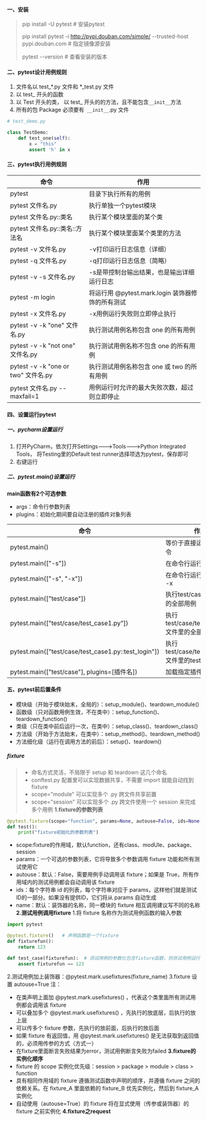 #### 一、安装

> pip install -U pytest	# 安装pytest
>
>  pip install pytest -i http://pypi.douban.com/simple/ --trusted-host pypi.douban.com	# 指定镜像源安装
>
> pytest --version	# 查看安装的版本

#### 二、pytest设计用例规则

1.  文件名以 test_*.py 文件和 *_test.py 文件 
2.  以 test_ 开头的函数 
3.  以 Test 开头的类， 以 test_ 开头的的方法，且不能包含` __init__ `方法  
4.  所有的包 Package 必须要有` __init__`.py 文件 

```python
# test_demo.py

class TestDemo:
    def test_one(self):
        x = "this"
        assert 'h' in x
```

#### 三、pytest执行用例规则

| 命令                                | 作用                                             |
| ----------------------------------- | ------------------------------------------------ |
| pytest                              | 目录下执行所有的用例                             |
| pytest 文件名.py                    | 执行单独一个pytest模块                           |
| pytest 文件名.py::类名              | 执行某个模块里面的某个类                         |
| pytest 文件名.py::类名::方法名      | 执行某个模块里面某个类里的方法                   |
| pytest -v 文件名.py                 | -v打印运行日志信息（详细）                       |
| pytest -q 文件名.py                 | -q打印运行日志信息（简略）                       |
| pytest -v -s 文件名.py              | -s是带控制台输出结果，也是输出详细运行日志       |
| pytest -m login                     | 将运行用 @pytest.mark.login 装饰器修饰的所有测试 |
| pytest -x 文件名.py                 | -x用例运行失败则立即停止执行                     |
| pytest -v -k "one" 文件名.py        | 执行测试用例名称包含 one 的所有用例              |
| pytest -v -k "not one" 文件名.py    | 执行测试用例名称不包含 one 的所有用例            |
| pytest -v -k "one or two" 文件名.py | 执行测试用例名称包含 one 或 two 的所有用例       |
| pytest 文件名.py --maxfail=1        | 用例运行时允许的最大失败次数，超过则立即停止     |

#### 四、设置运行pytest

##### 一、pycharm设置运行

1.  打开PyCharm，依次打开Settings--->Tools--->Python Integrated Tools， 将Testing里的Default test runner选择项选为pytest，保存即可  
2.  右键运行 

##### 二、pytest.main()设置运行

**main函数有2个可选参数**

-  args：命令行参数列表
-  plugins：初始化期间要自动注册的插件对象列表 

| 命令                                                 | 作用                                              |
| ---------------------------------------------------- | ------------------------------------------------- |
| pytest.main()                                        | 等价于直接运行pytest命令                          |
| pytest.main(["-s"])                                  | 在命令行运行pytest -s                             |
| pytest.main(["-s", "-x"])                            | 在命令行运行pytest -s -x                          |
| pytest.main(["test/case"])                           | 执行test/case文件夹下的全部用例                   |
| pytest.main(["test/case/test_case1.py"])             | 执行test/case/test_case1.py文件里的全部用例       |
| pytest.main(["test/case/test_case1.py::test_login"]) | 执行test/case/test_case1.py文件里的test_login用例 |
| pytest.main(["test/case"], plugins=[插件名])         | 加载指定插件                                      |

####  五、pytest前后置条件
- 模块级（开始于模块始末，全局的）：setup_module()、teardown_module()
- 函数级（只对函数用例生效，不在类中）：setup_function()、teardown_function()
- 类级（只在类中前后运行一次，在类中）：setup_class()、teardown_class()
- 方法级（开始于方法始末，在类中）：setup_method()、teardown_method()
- 方法细化级（运行在调用方法的前后）：setup()、teardown()
##### fixture
> - 命名方式灵活，不局限于 setup 和 teardown 这几个命名
> - conftest.py 配置里可以实现数据共享，不需要 import 就能自动找到 fixture
> - scope="module" 可以实现多个 .py 跨文件共享前置
> - scope="session" 可以实现多个 .py 跨文件使用一个 session 来完成多个用例
**1.fixture的参数列表**
```python
@pytest.fixture(scope="function", params=None, autouse=False, ids=None, name=None)
def test():
    print("fixture初始化的参数列表")
```
- scope:fixture的作用域，默认function，还有class、modUle、package、session
- params：一个可选的参数列表，它将导致多个参数调用 fixture 功能和所有测试使用它
- autouse：默认：False，需要用例手动调用该 fixture；如果是 True，所有作用域内的测试用例都会自动调用该 fixture
- ids：每个字符串 id 的列表，每个字符串对应于 params，这样他们就是测试ID的一部分。如果没有提供ID，它们将从 params 自动生成
- name：默认：装饰器的名称，同一模块的 fixture 相互调用建议写不同的名称
**2.测试用例调用fixture**
1.将 fixture 名称作为测试用例函数的输入参数
```python
import pytest

@pytest.fixture()   # 声明函数是一个fixture
def fixturefun():
    return 123

def test_case(fixturefun):  # 测试用例的参数化包含fixture函数，则测试用例运行前会执行此函数。如果fixture函数有返回值，则将返回值传递给测试用例函数
    assert fixturefun == 123
```
2.测试用例加上装饰器：@pytest.mark.usefixtures(fixture_name)
3.fixture 设置 autouse=True
注：
- 在类声明上面加 @pytest.mark.usefixtures() ，代表这个类里面所有测试用例都会调用该 fixture
- 可以叠加多个 @pytest.mark.usefixtures() ，先执行的放底层，后执行的放上层
- 可以传多个 fixture 参数，先执行的放前面，后执行的放后面
- 如果 fixture 有返回值，用 @pytest.mark.usefixtures() 是无法获取到返回值的，必须用传参的方式（方式一）
- 在fixture里面断言失败结果为error，测试用例断言失败为failed
**3.fixture的实例化顺序**
- fixture 的 scope 实例化优先级：session > package > module > class > function
- 具有相同作用域的 fixture 遵循测试函数中声明的顺序，并遵循 fixture 之间的依赖关系。在 fixture_A 里面依赖的 fixture_B 优先实例化，然后到 fixture_A 实例化
- 自动使用（autouse=True）的 fixture 将在显式使用（传参或装饰器）的 fixture 之前实例化
**4.fixture之request**

